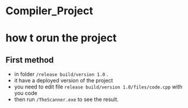 # Compiler_Project
# how t orun the project
## First method
- in folder `/release build/version 1.0` .
- it have a deployed version of the project
- you need to edit file `release build/version 1.0/files/code.cpp` with you code
- then run `/TheScanner.exe` to see the result.